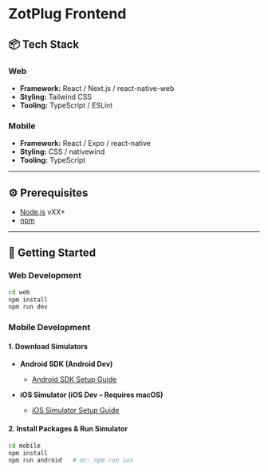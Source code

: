 # ZotPlug Frontend

## 📦 Tech Stack

### Web

* **Framework:** React / Next.js / react-native-web
* **Styling:** Tailwind CSS
* **Tooling:** TypeScript / ESLint

### Mobile

* **Framework:** React / Expo / react-native
* **Styling:** CSS / nativewind
* **Tooling:** TypeScript

---

## ⚙️ Prerequisites

* [Node.js](https://nodejs.org/) vXX+
* [npm](https://www.npmjs.com/)

---

## 🚀 Getting Started

### Web Development

```bash
cd web
npm install
npm run dev
```

### Mobile Development

#### 1. Download Simulators

* **Android SDK (Android Dev)**

  * [Android SDK Setup Guide](https://docs.expo.dev/workflow/android-studio-emulator/)
* **iOS Simulator (iOS Dev – Requires macOS)**

  * [iOS Simulator Setup Guide](https://docs.expo.dev/workflow/ios-simulator/)

#### 2. Install Packages & Run Simulator

```bash
cd mobile
npm install
npm run android   # or: npm run ios
```



